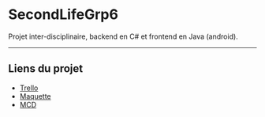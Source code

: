 # SecondLifeGrp6
Projet inter-disciplinaire, backend en C# et frontend en Java (android).

-------------------------

## Liens du projet

* [Trello](https://trello.com/b/O5O4YLB4/secondlife)
* [Maquette](https://docs.google.com/drawings/d/1JI9kg2SdMnCHkAigJrTyphg0law8VNVN9vULKNoHZZA/view)
* [MCD](https://drive.google.com/file/d/1HbendIMTAo8lJvgt03G4Mu7XUEh_PnAO/view)
